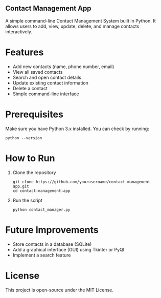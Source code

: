 ## Contact Management App  

A simple command-line Contact Management System built in Python. It allows users to add, view, update, delete, and manage contacts interactively.  

# Features  
- Add new contacts (name, phone number, email)  
- View all saved contacts  
- Search and open contact details  
- Update existing contact information  
- Delete a contact  
- Simple command-line interface  

# Prerequisites  
Make sure you have Python 3.x installed. You can check by running:  
```
python --version
```

# How to Run  
1. Clone the repository  
   ```
   git clone https://github.com/yourusername/contact-management-app.git
   cd contact-management-app
   ```

2. Run the script  
   ```
   python contact_manager.py
   ```

# Future Improvements  
- Store contacts in a database (SQLite)  
- Add a graphical interface (GUI) using Tkinter or PyQt  
- Implement a search feature  

# License  
This project is open-source under the MIT License.
